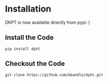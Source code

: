 # Installation

DKPT is now available directly from pypi :)

## Install the Code

    pip install dpkt

## Checkout the Code

    git clone https://github.com/kbandla/dpkt.git
